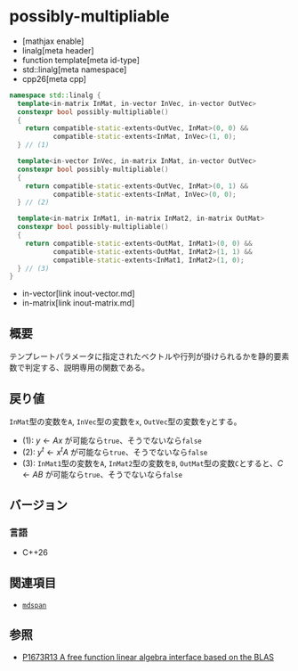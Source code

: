 # possibly-multipliable
* [mathjax enable]
* linalg[meta header]
* function template[meta id-type]
* std::linalg[meta namespace]
* cpp26[meta cpp]

```cpp
namespace std::linalg {
  template<in-matrix InMat, in-vector InVec, in-vector OutVec>
  constexpr bool possibly-multipliable()
  {
    return compatible-static-extents<OutVec, InMat>(0, 0) &&
           compatible-static-extents<InMat, InVec>(1, 0);
  } // (1)

  template<in-vector InVec, in-matrix InMat, in-vector OutVec>
  constexpr bool possibly-multipliable()
  {
    return compatible-static-extents<OutVec, InMat>(0, 1) &&
           compatible-static-extents<InMat, InVec>(0, 0);
  } // (2)

  template<in-matrix InMat1, in-matrix InMat2, in-matrix OutMat>
  constexpr bool possibly-multipliable()
  {
    return compatible-static-extents<OutMat, InMat1>(0, 0) &&
           compatible-static-extents<OutMat, InMat2>(1, 1) &&
           compatible-static-extents<InMat1, InMat2>(1, 0);
  } // (3)
}
```
* in-vector[link inout-vector.md]
* in-matrix[link inout-matrix.md]


## 概要
テンプレートパラメータに指定されたベクトルや行列が掛けられるかを静的要素数で判定する、説明専用の関数である。


## 戻り値
`InMat`型の変数を`A`, `InVec`型の変数を`x`, `OutVec`型の変数を`y`とする。

- (1): $y \leftarrow Ax$ が可能なら`true`、そうでないなら`false`
- (2): $y^t \leftarrow x^t A$ が可能なら`true`、そうでないなら`false`
- (3): `InMat1`型の変数を`A`, `InMat2`型の変数を`B`, `OutMat`型の変数`C`とすると、$C \leftarrow AB$ が可能なら`true`、そうでないなら`false`


## バージョン
### 言語
- C++26


## 関連項目
- [`mdspan`](/reference/mdspan.md)


## 参照
- [P1673R13 A free function linear algebra interface based on the BLAS](https://www.open-std.org/jtc1/sc22/wg21/docs/papers/2023/p1673r13.html)


